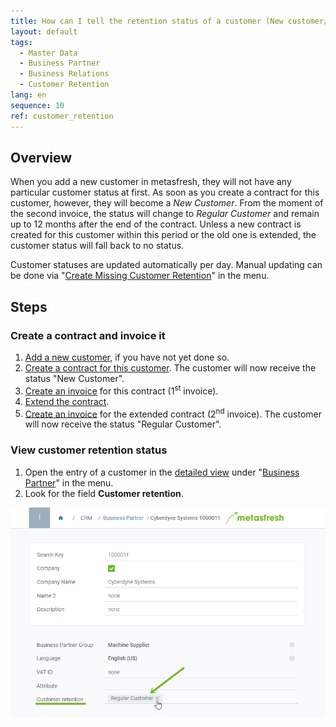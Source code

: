 ```yaml
---
title: How can I tell the retention status of a customer (New customer/Regular customer)?
layout: default
tags:
  - Master Data
  - Business Partner
  - Business Relations
  - Customer Retention
lang: en
sequence: 10
ref: customer_retention
---
```


## Overview
When you add a new customer in metasfresh, they will not have any particular customer status at first. As soon as you create a contract for this customer, however, they will become a *New Customer*. From the moment of the second invoice, the status will change to *Regular Customer* and remain up to 12 months after the end of the contract. Unless a new contract is created for this customer within this period or the old one is extended, the customer status will fall back to no status.

Customer statuses are updated automatically per day. Manual updating can be done via "[Create Missing Customer Retention](Menu)" in the menu.

## Steps

### Create a contract and invoice it
1. [Add a new customer](New_business_partner_customer), if you have not yet done so.
1. [Create a contract for this customer](Create_contract). The customer will now receive the status "New Customer".
1. [Create an invoice](Invoice_SalesOrder) for this contract (1<sup>st</sup> invoice).
1. [Extend the contract](Extend_contract).
1. [Create an invoice](Invoice_SalesOrder) for the extended contract (2<sup>nd</sup> invoice). The customer will now receive the status "Regular Customer".

### View customer retention status
1. Open the entry of a customer in the [detailed view](ViewModes) under "[Business Partner](New_Business_Partner)" in the menu.
1. Look for the field **Customer retention**.

![](assets/Customer_retention_regular_customer.png)
